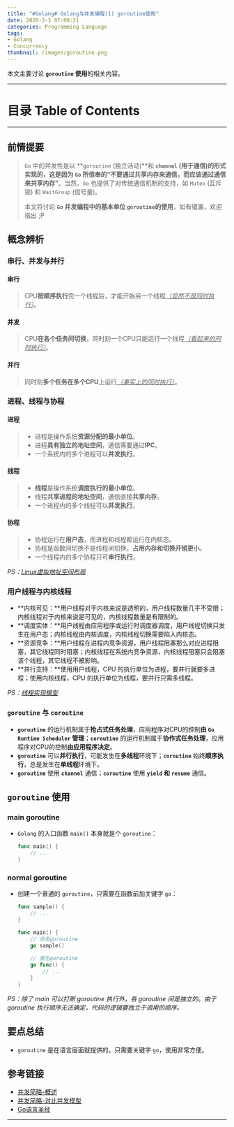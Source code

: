 ```yaml
---
title: "#Golang# Golang与并发编程(1) goroutine使用"
date: 2020-3-3 07:00:21
categories: Programming Language
tags:
- Golang
- Concurrency
thumbnail: /images/goroutine.png
---
```




本文主要讨论 **`goroutine` 使用**的相关内容。



---



<!-- more -->



# **目录 Table of Contents**

<!-- toc -->

---

## **前情提要**

> `Go` 中的并发性是以 **`goroutine` (独立活动)**和 **`channel` (用于通信)**的形式实现的，这是因为 `Go` 所信奉的**“不要通过共享内存来通信，而应该通过通信来共享内存”**。当然，`Go` 也提供了对传统通信机制的支持，如 `Mutex` (互斥锁) 和 `WaitGroup` (信号量)。
>
> 本文将讨论 **`Go` 并发编程中的基本单位 `goroutine`的使用**，如有错漏，欢迎指出 ;P

## **概念辨析**

### 串行、并发与并行

#### 串行

> CPU**按顺序执行**完一个线程后，才能开始另一个线程<u>*（显然不是同时执行）*</u>。

#### 并发

> CPU**在各个任务间切换**，同时刻一个CPU只能运行一个线程<u>*（看起来的同时执行）*</u>。

#### 并行

> 同时刻**多个任务在多个CPU**上运行<u>*（事实上的同时执行）*</u>。

### 进程、线程与协程

#### 进程

> - 进程是操作系统**资源分配的最小单位**。
> - 进程**具有独立的地址空间**，通信需要通过**IPC**。
> - 一个系统内的多个进程可以**并发执行**。

#### 线程

> - **线程**是操作系统**调度执行的最小单位**。
> - 线程**共享进程的地址空间**，通信直接**共享内存**。
> - 一个进程内的多个线程可以**并发执行**。

#### 协程

> - 协程运行在**用户态**，而进程和线程都运行在内核态。
> - 协程是函数间切换不是线程间切换，**占用内存和切换开销更小**。
> - 一个线程内的多个协程只可**串行执行**。

*PS：[Linux虚拟地址空间布局](https://www.cnblogs.com/clover-toeic/p/3754433.html)*

### 用户线程与内核线程

- **内核可见：**用户线程对于内核来说是透明的，用户线程数量几乎不受限；内核线程对于内核来说是可见的，内核线程数量是有限制的。
- **调度实体：**用户线程由应用程序或运行时调度器调度，用户线程切换只发生在用户态；内核线程由内核调度，内核线程切换需要陷入内核态。
- **资源竞争：**用户线程在进程内竞争资源，用户线程阻塞那么对应进程阻塞，其它线程同时阻塞；内核线程在系统内竞争资源，内核线程阻塞只会阻塞该个线程，其它线程不被影响。
- **并行支持：**使用用户线程，CPU 的执行单位为进程，要并行就要多进程；使用内核线程，CPU 的执行单位为线程，要并行只需多线程。

*PS：[线程实现模型](https://bingjian-zhu.github.io/2019/09/11/%E7%BA%BF%E7%A8%8B%E5%AE%9E%E7%8E%B0%E6%A8%A1%E5%9E%8B/)*

### `goroutine` 与 `coroutine`

- **`goroutine`** 的运行机制属于**抢占式任务处理**，应用程序对CPU的控制**由 `Go Runtime Scheduler` 管理**；**`coroutine`** 的运行机制属于**协作式任务处理**，应用程序对CPU的控制**由应用程序决定**。
- **`goroutine`** 可以**并行执行**，可能发生在**多线程**环境下；**`coroutine`** 始终**顺序执行**，总是发生在**单线程**环境下。
- **`goroutine`** 使用 **`channel`** 通信；**`coroutine`** 使用 **`yield` 和 `resume`** 通信。

## **`goroutine` 使用**

### main goroutine

- `Golang` 的入口函数 `main()` 本身就是个 `goroutine`：

  ```go
  func main() {
      // ...
  }
  ```

### normal goroutine

- 创建一个普通的 `goroutine`，只需要在函数前加关键字 `go`：

  ```go
  func sample() {
      // ...
  }
  
  func main() {
      // 命名goroutine
      go sample()
      
      // 匿名goroutine
      go func() {
          // ...
      }
  }
  ```

*PS：除了 main 可以打断 goroutine 执行外，各 goroutine 间是独立的。由于 goroutine 执行顺序无法确定，代码的逻辑要独立于调用的顺序。*

## **要点总结**

- `goroutine` 是在语言层面就提供的，只需要关键字 `go`，使用非常方便。

## **参考链接**

- [并发简略-概述](https://github.com/overnote/over-golang/blob/master/02-%E5%B9%B6%E5%8F%91%E7%BC%96%E7%A8%8B/00-1-%E5%B9%B6%E5%8F%91%E7%AE%80%E7%95%A5-%E6%A6%82%E8%BF%B0.md)
- [并发简略-对比并发模型](https://github.com/overnote/over-golang/blob/master/02-%E5%B9%B6%E5%8F%91%E7%BC%96%E7%A8%8B/00-6-%E5%B9%B6%E5%8F%91%E7%AE%80%E7%95%A5-%E5%AF%B9%E6%AF%94%E5%B9%B6%E5%8F%91%E6%A8%A1%E5%9E%8B.md)
- [Go语言圣经](https://books.studygolang.com/gopl-zh/)

---

